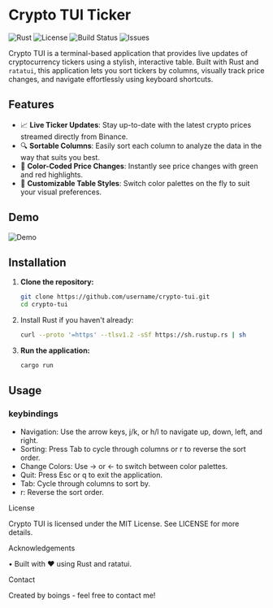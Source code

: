 # Crypto TUI Ticker

![Rust](https://img.shields.io/badge/Rust-1.65%2B-orange?style=for-the-badge&logo=rust)
![License](https://img.shields.io/badge/License-MIT-blue?style=for-the-badge)
![Build Status](https://img.shields.io/badge/Build-Passing-brightgreen?style=for-the-badge&logo=githubactions)
![Issues](https://img.shields.io/github/issues/boings/crypto_tui_ticker?style=for-the-badge)

Crypto TUI is a terminal-based application that provides live updates of cryptocurrency tickers using a stylish, interactive table. Built with Rust and `ratatui`, this application lets you sort tickers by columns, visually track price changes, and navigate effortlessly using keyboard shortcuts.

## Features

- 📈 **Live Ticker Updates**: Stay up-to-date with the latest crypto prices streamed directly from Binance.
- 🔍 **Sortable Columns**: Easily sort each column to analyze the data in the way that suits you best.
- 🌈 **Color-Coded Price Changes**: Instantly see price changes with green and red highlights.
- 🎨 **Customizable Table Styles**: Switch color palettes on the fly to suit your visual preferences.

## Demo

![Demo](demo.gif)

## Installation

1. **Clone the repository:**

   ```bash
   git clone https://github.com/username/crypto-tui.git
   cd crypto-tui
   ```

2. Install Rust if you haven't already:

   ```bash
   curl --proto '=https' --tlsv1.2 -sSf https://sh.rustup.rs | sh
   ```

3. **Run the application:**

   ```bash
   cargo run
   ```

## Usage

### keybindings

- Navigation: Use the arrow keys, j/k, or h/l to navigate up, down, left, and right.
- Sorting: Press Tab to cycle through columns or r to reverse the sort order.
- Change Colors: Use → or ← to switch between color palettes.
- Quit: Press Esc or q to exit the application.
- Tab: Cycle through columns to sort by.
- r: Reverse the sort order.

License

Crypto TUI is licensed under the MIT License. See LICENSE for more details.

Acknowledgements

• Built with ❤️ using Rust and ratatui.

Contact

Created by boings - feel free to contact me!
